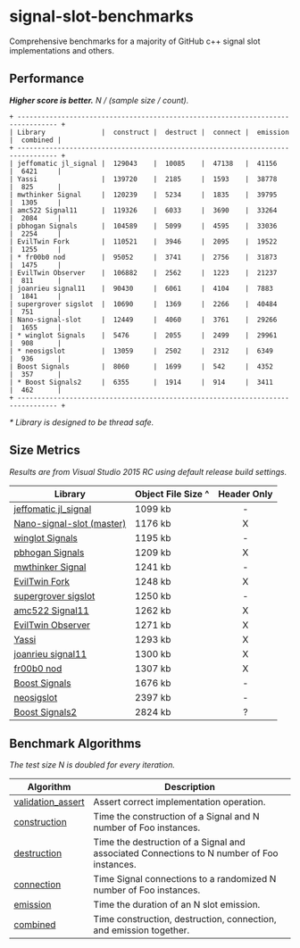 # signal-slot-benchmarks
Comprehensive benchmarks for a majority of GitHub c++ signal slot implementations and others.

Performance
-----------

**_Higher score is better._** _N / (sample size / count)._

```
+ -------------------------------------------------------------------------------- +
| Library              |  construct |  destruct |  connect |  emission |  combined |
+ -------------------------------------------------------------------------------- +
| jeffomatic jl_signal |  129043    |  10085    |  47138   |  41156    |  6421     |
| Yassi                |  139720    |  2185     |  1593    |  38778    |  825      |
| mwthinker Signal     |  120239    |  5234     |  1835    |  39795    |  1305     |
| amc522 Signal11      |  119326    |  6033     |  3690    |  33264    |  2084     |
| pbhogan Signals      |  104589    |  5099     |  4595    |  33036    |  2254     |
| EvilTwin Fork        |  110521    |  3946     |  2095    |  19522    |  1255     |
| * fr00b0 nod         |  95052     |  3741     |  2756    |  31873    |  1475     |
| EvilTwin Observer    |  106882    |  2562     |  1223    |  21237    |  811      |
| joanrieu signal11    |  90430     |  6061     |  4104    |  7883     |  1841     |
| supergrover sigslot  |  10690     |  1369     |  2266    |  40484    |  751      |
| Nano-signal-slot     |  12449     |  4060     |  3761    |  29266    |  1655     |
| * winglot Signals    |  5476      |  2055     |  2499    |  29961    |  908      |
| * neosigslot         |  13059     |  2502     |  2312    |  6349     |  936      |
| Boost Signals        |  8060      |  1699     |  542     |  4352     |  357      |
| * Boost Signals2     |  6355      |  1914     |  914     |  3411     |  462      |
+ -------------------------------------------------------------------------------- +
```
_* Library is designed to be thread safe._

Size Metrics
------------

_Results are from Visual Studio 2015 RC using default release build settings._

| Library | Object File Size ^ | Header Only |
| ------- | ------------------ |:-----------:|
| [jeffomatic jl_signal](https://github.com/jeffomatic/jl_signal) | 1099 kb | - |
| [Nano-signal-slot (master)](https://github.com/NoAvailableAlias/nano-signal-slot/tree/master) | 1176 kb | X |
| [winglot Signals](https://github.com/winglot/Signals) | 1195 kb | - |
| [pbhogan Signals](https://github.com/pbhogan/Signals) | 1209 kb | X |
| [mwthinker Signal](https://github.com/mwthinker/Signal) | 1241 kb | - |
| [EvilTwin Fork](https://github.com/NoAvailableAlias/signal-slot-benchmark/blob/master/benchmark/lib/eviltwin/observer_fork.hpp) | 1248 kb | X |
| [supergrover sigslot](https://github.com/supergrover/sigslot) | 1250 kb | - |
| [amc522 Signal11](https://github.com/amc522/Signal11) | 1262 kb | X |
| [EvilTwin Observer](http://eviltwingames.com/blog/the-observer-pattern-revisited/) | 1271 kb | X |
| [Yassi](http://www.codeproject.com/Articles/867044/Yassi-Yet-Another-Signal-Slot-Implementation) | 1293 kb | X |
| [joanrieu signal11](https://github.com/joanrieu/signal11) | 1300 kb | X |
| [fr00b0 nod](https://github.com/fr00b0/nod) | 1307 kb | X |
| [Boost Signals](http://www.boost.org/doc/libs/1_56_0/doc/html/signals.html) | 1676 kb | - |
| [neosigslot](http://www.i42.co.uk/stuff/neosigslot.htm) | 2397 kb | - |
| [Boost Signals2](http://www.boost.org/doc/libs/1_56_0/doc/html/signals2.html) | 2824 kb | ? |

Benchmark Algorithms
--------------------

_The test size N is doubled for every iteration._

| Algorithm | Description |
| --------- | ----------- |
| [validation_assert](https://github.com/NoAvailableAlias/signal-slot-benchmarks/blob/master/benchmark.hpp#L21) | Assert correct implementation operation. |
| [construction](https://github.com/NoAvailableAlias/signal-slot-benchmarks/blob/master/benchmark.hpp#L46) | Time the construction of a Signal and N number of Foo instances. |
| [destruction](https://github.com/NoAvailableAlias/signal-slot-benchmarks/blob/master/benchmark.hpp#L67) | Time the destruction of a Signal and associated Connections to N number of Foo instances. |
| [connection](https://github.com/NoAvailableAlias/signal-slot-benchmarks/blob/master/benchmark.hpp#L97) | Time Signal connections to a randomized N number of Foo instances. |
| [emission](https://github.com/NoAvailableAlias/signal-slot-benchmarks/blob/master/benchmark.hpp#L125) | Time the duration of an N slot emission. |
| [combined](https://github.com/NoAvailableAlias/signal-slot-benchmarks/blob/master/benchmark.hpp#L155) | Time construction, destruction, connection, and emission together. |
